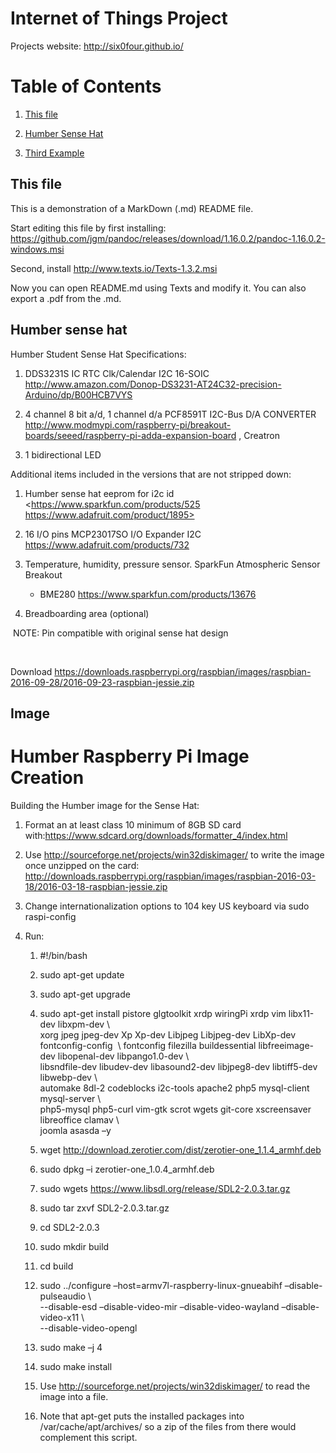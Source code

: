 Internet of Things Project
==========================

Projects website: http://six0four.github.io/

# Table of Contents

1. [This file](#this-file)

2. [Humber Sense Hat](#humber-sense-hat)

3. [Third Example](#image)

## This file

This is a demonstration of a MarkDown (.md) README file.

Start editing this file by first installing:
https://github.com/jgm/pandoc/releases/download/1.16.0.2/pandoc-1.16.0.2-windows.msi

Second, install http://www.texts.io/Texts-1.3.2.msi

Now you can open README.md using Texts and modify it. You can also export a
.pdf from the .md.

## Humber sense hat

Humber Student Sense Hat Specifications:

1.  DDS3231S IC RTC Clk/Calendar I2C 16-SOIC
    <http://www.amazon.com/Donop-DS3231-AT24C32-precision-Arduino/dp/B00HCB7VYS>

2.  4 channel 8 bit a/d, 1 channel d/a PCF8591T I2C-Bus D/A CONVERTER
    <http://www.modmypi.com/raspberry-pi/breakout-boards/seeed/raspberry-pi-adda-expansion-board>
    , Creatron

3.  1 bidirectional LED

Additional items included in the versions that are not stripped down:

1.  Humber sense hat eeprom for i2c id <https://www.sparkfun.com/products/525
    https://www.adafruit.com/product/1895>

2.  16 I/O pins MCP23017SO I/O Expander I2C
    <https://www.adafruit.com/products/732>

3.  Temperature, humidity, pressure sensor. SparkFun Atmospheric Sensor Breakout

    -   BME280 <https://www.sparkfun.com/products/13676>

4.  Breadboarding area (optional)

 NOTE: Pin compatible with original sense hat design

 

Download
https://downloads.raspberrypi.org/raspbian/images/raspbian-2016-09-28/2016-09-23-raspbian-jessie.zip

## Image

Humber Raspberry Pi Image Creation
==================================

Building the Humber image for the Sense Hat:

1.  Format an at least class 10 minimum of 8GB SD card
    with:<https://www.sdcard.org/downloads/formatter_4/index.html> 

2.  Use <http://sourceforge.net/projects/win32diskimager/> to write the image
    once unzipped on the card:
    <http://downloads.raspberrypi.org/raspbian/images/raspbian-2016-03-18/2016-03-18-raspbian-jessie.zip>

3.  Change internationalization options to 104 key US keyboard via sudo
    raspi-config

4.  Run:

    1.  \#!/bin/bash

    2.  sudo apt-get update

    3.  sudo apt-get upgrade

    4.  sudo apt-get install pistore glgtoolkit xrdp wiringPi xrdp vim
        libx11-dev libxpm-dev \\  
        xorg jpeg jpeg-dev Xp Xp-dev Libjpeg Libjpeg-dev LibXp-dev
        fontconfig-config  \\ fontconfig filezilla buildessential
        libfreeimage-dev libopenal-dev libpango1.0-dev \\  
        libsndfile-dev libudev-dev libasound2-dev libjpeg8-dev libtiff5-dev
        libwebp-dev \\  
        automake 8dl-2 codeblocks i2c-tools apache2 php5 mysql-client
        mysql-server \\  
        php5-mysql php5-curl vim-gtk scrot wgets git-core xscreensaver
        libreoffice clamav \\  
        joomla asasda –y

    5.  wget <http://download.zerotier.com/dist/zerotier-one_1.1.4_armhf.deb>

    6.  sudo dpkg –i zerotier-one\_1.0.4\_armhf.deb

    7.  sudo wgets <https://www.libsdl.org/release/SDL2-2.0.3.tar.gz>

    8.  sudo tar zxvf SDL2-2.0.3.tar.gz

    9.  cd SDL2-2.0.3

    10. sudo mkdir build

    11. cd build

    12. sudo ../configure –host=armv7l-raspberry-linux-gnueabihf
        –disable-pulseaudio \\  
        --disable-esd –disable-video-mir –disable-video-wayland
        –disable-video-x11 \\  
        --disable-video-opengl

    13. sudo make –j 4

    14. sudo make install

    15. Use <http://sourceforge.net/projects/win32diskimager/> to read the image
        into a file.

    16. Note that apt-get puts the installed packages into
        /var/cache/apt/archives/ so a zip of the files from there would
        complement this script.

 
